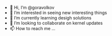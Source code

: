 - 👋 Hi, I’m @goravolkov
- 👀 I’m interested in seeing new interesting things
- 🌱 I’m currently learning desigh solutions
- 💞️ I’m looking to collaborate on kernel updates
- 📫 How to reach me ...

<!---
goravolkov/goravolkov is a ✨ special ✨ repository because its `README.md` (this file) appears on your GitHub profile.
You can click the Preview link to take a look at your changes.
--->
